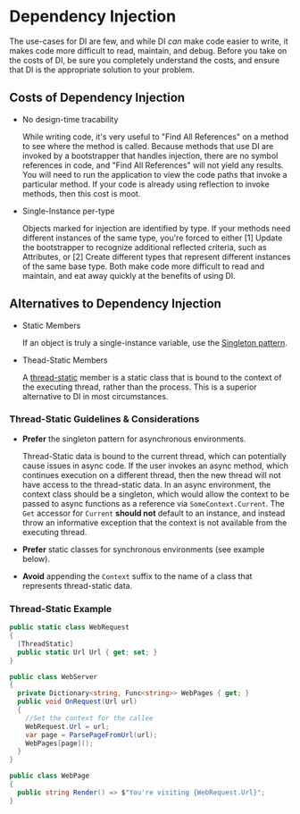 # Dependency Injection

The use-cases for DI are few, and while DI *can* make code easier to write, it makes code more difficult to read, maintain, and debug. Before you take on the costs of DI, be sure you completely understand the costs, and ensure that DI is the appropriate solution to your problem.

## Costs of Dependency Injection

* No design-time tracability

  While writing code, it's very useful to "Find All References" on a method to see where the method is called. Because methods that use DI are invoked by a bootstrapper that handles injection, there are no symbol references in code, and "Find All References" will not yield any results. You will need to run the application to view the code paths that invoke a particular method. If your code is already using reflection to invoke methods, then this cost is moot.
  
* Single-Instance per-type

  Objects marked for injection are identified by type. If your methods need different instances of the same type, you're forced to either [1] Update the bootstrapper to recognize additional reflected criteria, such as Attributes, or [2] Create different types that represent different instances of the same base type. Both make code more difficult to read and maintain, and eat away quickly at the benefits of using DI.

## Alternatives to Dependency Injection

* Static Members

  If an object is truly a single-instance variable, use the [Singleton pattern](https://channel9.msdn.com/Shows/Visual-Studio-Toolbox/Design-Patterns-Singleton).

* Thead-Static Members

  A [thread-static](https://docs.microsoft.com/en-us/dotnet/api/system.threadstaticattribute?view=netframework-4.8) member is a static class that is bound to the context of the executing thread, rather than the process. This is a superior alternative to DI in most circumstances.

### Thread-Static Guidelines & Considerations

* **Prefer** the singleton pattern for asynchronous environments.

  Thread-Static data is bound to the current thread, which can potentially cause issues in async code. If the user invokes an async method, which continues execution on a different thread, then the new thread will not have access to the thread-static data. In an async environment, the context class should be a singleton, which would allow the context to be passed to async functions as a reference via `SomeContext.Current`. The `Get` accessor for `Current` **should not** default to an instance, and instead throw an informative exception that the context is not available from the executing thread.
  
* **Prefer** static classes for synchronous environments (see example below).

* **Avoid** appending the `Context` suffix to the name of a class that represents thread-static data.

### Thread-Static Example

```csharp
public static class WebRequest
{
  [ThreadStatic]
  public static Url Url { get; set; }
}

public class WebServer
{
  private Dictionary<string, Func<string>> WebPages { get; }
  public void OnRequest(Url url)
  {
    //Set the context for the callee
    WebRequest.Url = url;
    var page = ParsePageFromUrl(url);
    WebPages[page]();
  }
}

public class WebPage
{
  public string Render() => $"You're visiting {WebRequest.Url}";
}

```
